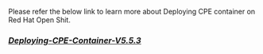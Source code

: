 Please refer the below link to learn more about Deploying CPE container on Red Hat Open Shit.
### *[Deploying-CPE-Container-V5.5.3](https://vuppalaravikanth.github.io/Deploying-CPE-Container-V5.5.3/)*
